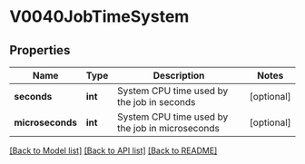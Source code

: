 # V0040JobTimeSystem

## Properties
Name | Type | Description | Notes
------------ | ------------- | ------------- | -------------
**seconds** | **int** | System CPU time used by the job in seconds | [optional] 
**microseconds** | **int** | System CPU time used by the job in microseconds | [optional] 

[[Back to Model list]](../README.md#documentation-for-models) [[Back to API list]](../README.md#documentation-for-api-endpoints) [[Back to README]](../README.md)


